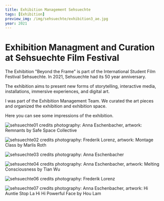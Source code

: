 ```yaml
---
title: Exhibition Management Sehsuechte
tags: [Exhibition]
preview_img: /img/sehsuechte/exhibition3_ae.jpg
year: 2021
---
```


# Exhibition Managment and Curation at Sehsuechte Film Festival

The Exhibition "Beyond the Frame" is part of the International Student Film Festival Sehsuechte. In 2021, Sehsuechte had its 50 year anniversary.

The exhibition aims to present new forms of storytelling, interactive media, installations, immersive experiences, and digital art.

I was part of the Exhibition Management Team. We curated the art pieces and organized the exhibition and exhibition space.

Here you can see some impressions of the exhibition.

![sehsuechte01](/img/sehsuechte/exhibition1_ae.jpg)
credits photography: Anna Eschenbacher, artwork: Remnants by Safe Space Collective

![sehsuechte02](/img/sehsuechte/exhibition2_fl.jpg)
credits photography: Frederik Lorenz, artwork: Montage Class by Marlis Roth

![sehsuechte03](/img/sehsuechte/exhibition3_ae.jpg)
credits photography: Anna Eschenbacher

![sehsuechte04](/img/sehsuechte/exhibition4_ae.jpg)
credits photography: Anna Eschenbacher, artwork: Melting Consciousness by Tian Wu

![sehsuechte06](/img/sehsuechte/exhibition6_fl.jpg)
credits photography: Frederik Lorenz

![sehsuechte07](/img/sehsuechte/exhibition7_ae.jpg)
credits photography: Anna Eschenbacher, artwork: Hi Auntie Stop La Hi Hi Powerful Face by Hou Lam
